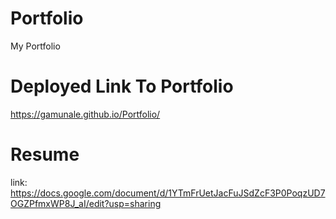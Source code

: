 # Portfolio
My Portfolio

# Deployed Link To Portfolio
https://gamunale.github.io/Portfolio/

# Resume
link: https://docs.google.com/document/d/1YTmFrUetJacFuJSdZcF3P0PoqzUD7OGZPfmxWP8J_aI/edit?usp=sharing

